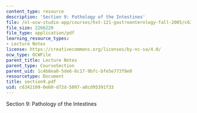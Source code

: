 ```yaml
---
content_type: resource
description: 'Section 9: Pathology of the Intestines'
file: /ol-ocw-studio-app/courses/hst-121-gastroenterology-fall-2005/c63421090e60d72d5097a8cd95391f33_section9.pdf
file_size: 2266220
file_type: application/pdf
learning_resource_types:
- Lecture Notes
license: https://creativecommons.org/licenses/by-nc-sa/4.0/
ocw_type: OCWFile
parent_title: Lecture Notes
parent_type: CourseSection
parent_uid: 1c4b8ea0-5de6-6c17-9bfc-bfe5e773f8e0
resourcetype: Document
title: section9.pdf
uid: c6342109-0e60-d72d-5097-a8cd95391f33
---
```

Section 9: Pathology of the Intestines